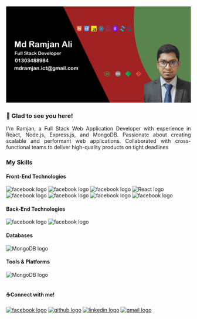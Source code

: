 ![I am full stack developer](https://github.com/mdramjan570/Ecommerce/blob/master/GithubRipo.jpg?raw=true)
### 👋 Glad to see you here!  
  <p align="justify">I'm Ramjan, a Full Stack Web Application Developer with experience in React, Node.js, Express.js, and MongoDB. Passionate about creating scalable and performant web applications. Collaborated with cross-functional teams to deliver high-quality products on tight deadlines</p>


### My Skills
#### Front-End Technologies
<div>
  <img src="https://img.shields.io/static/v1?message=HTML&logo=HTML&label=&color=DD4B25&logoColor=white&labelColor=&style=for-the-badge" height="35" alt="facebook logo"  />
<img src="https://img.shields.io/static/v1?message=CSS&logo=CSS&label=&color=4284f5&logoColor=white&labelColor=&style=for-the-badge" height="35" alt="facebook logo"  />
<img src="https://img.shields.io/static/v1?message=javascript&logo=javascript&label=&color=E8D44D&logoColor=white&labelColor=&style=for-the-badge" height="35" alt="facebook logo"  />
<img src="https://img.shields.io/static/v1?message=React&logo=react&label=&color=4284f5&logoColor=white&labelColor=&style=for-the-badge" height="35" alt="React logo"  />
<img src="https://img.shields.io/static/v1?message=redux&logo=redux&label=&color=7248B6&logoColor=white&labelColor=&style=for-the-badge" height="35" alt="facebook logo"  />
<img src="https://img.shields.io/static/v1?message=tailwind css&logo=tailwind css&label=&color=36B7F0&logoColor=white&labelColor=&style=for-the-badge" height="35" alt="facebook logo"  />
<img src="https://img.shields.io/static/v1?message=bootstrap&logo=bootstrap&label=&color=8512F7&logoColor=white&labelColor=&style=for-the-badge" height="35" alt="facebook logo"  />
<img src="https://img.shields.io/static/v1?message=jquery&logo=jquery&label=&color=0865A7&logoColor=white&labelColor=&style=for-the-badge" height="35" alt="facebook logo"  />
</div>

#### Back-End Technologies
 <div valign="center">
   <img src="https://img.shields.io/static/v1?message=nodejs&logo=node.js&label=&color=6CB54D&logoColor=white&labelColor=&style=for-the-badge" height="35" alt="facebook logo"  />
  <img src="https://img.shields.io/static/v1?message=express.js&logo=expressjs&label=&color=F7F7F7&logoColor=white&labelColor=&style=for-the-badge" height="35" alt="facebook logo"  /> </div>
  
#### Databases
<div>
 <img src="https://img.shields.io/static/v1?message=MongoDB&logo=mongodb&label=&color=0FA54D&logoColor=white&labelColor=&style=for-the-badge" height="35" alt="MongoDB logo"  />
</div>

 #### Tools & Platforms
  <div valign="center">
        <img src="https://img.shields.io/static/v1?message=git&logo=git&label=&color=F44C26&logoColor=white&labelColor=&style=for-the-badge" height="35" alt="MongoDB logo"  />
   </div>
<br>

#### ☕Connect with me! 
<div align="left">
   <a href="https://www.facebook.com/mdramjanali.ict" target="_blank"><img src="https://img.shields.io/static/v1?message=Facebook&logo=facebook&label=&color=4284f5&logoColor=white&labelColor=&style=for-the-badge" height="35" alt="facebook logo"  /></a>
    <a href="https://github.com/Ramjanict" target="_blank"><img src="https://img.shields.io/static/v1?message=Github&logo=github&label=&color=000000&logoColor=white&labelColor=&style=for-the-badge" height="35" alt="github logo"  /></a>
        <a href="https://www.linkedin.com/in/mdramjanict" target="_blank">  <img src="https://img.shields.io/static/v1?message=LinkedIn&logo=linkedin&label=&color=0077B5&logoColor=white&labelColor=&style=for-the-badge" height="35" alt="linkedin logo"/></a>
    <a href="mailto:mdramjan.ict@gmail.com" target="_blank">  <img src="https://img.shields.io/static/v1?message=Gmail&logo=gmail&label=&color=D14836&logoColor=white&labelColor=&style=for-the-badge" height="35" alt="gmail logo"  /></a>    
</div> 
  

